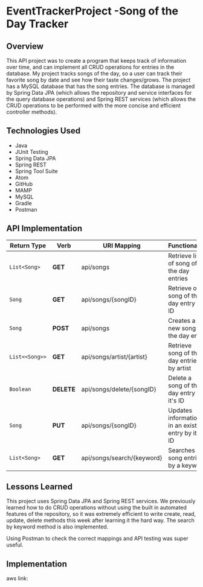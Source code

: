 # EventTrackerProject -Song of the Day Tracker

## Overview

This API project was to create a program that keeps track of information over time, and can implement all CRUD operations for entries in the database. My project tracks songs of the day, so a user can track their favorite song by date and see how their taste changes/grows. The project has a MySQL database that has the song entries. The database is managed by Spring Data JPA (which allows the repository and service interfaces for the query database operations) and Spring REST services (which allows the CRUD operations to be performed with the more concise and efficient controller methods).

## Technologies Used
* Java
* JUnit Testing
* Spring Data JPA
* Spring REST
* Spring Tool Suite
* Atom
* GitHub
* MAMP
* MySQL
* Gradle
* Postman


## API Implementation

| Return Type | Verb | URI Mapping | Functionality |
| --- | --- | -- | -- |
| `List<Song>`| **GET** | api/songs | Retrieve list of song of the day entries |
| `Song`| **GET** | api/songs/{songID} | Retrieve one song of the day entry by ID |
| `Song` | **POST** | api/songs | Creates a new song of the day entry |
| `List<<Song>>` | **GET** | api/songs/artist/{artist} | Retrieve song of the day entries by artist |
| `Boolean` | **DELETE** | api/songs/delete/{songID} | Delete a song of the day entry by it's ID |
| `Song` | **PUT** | api/songs/{songID} | Updates information in an existing entry by it's ID |
| `List<Song>` | **GET** | api/songs/search/{keyword} | Searches song entries by a keyword|

## Lessons Learned
This project uses Spring Data JPA and Spring REST services. We previously learned how to do CRUD operations without using the built in automated features of the repository, so it was extremely efficient to write create, read, update, delete methods this week after learning it the hard way. The search by keyword method is also implemented.

Using Postman to check the correct mappings and API testing was super useful.

## Implementation
aws link:
